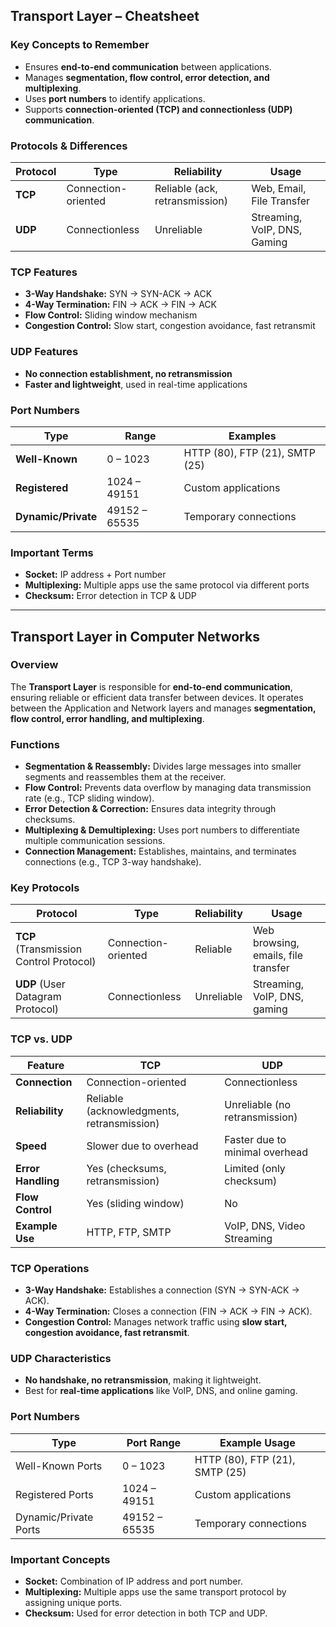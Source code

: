 ## Transport Layer – Cheatsheet  

### **Key Concepts to Remember**  
- Ensures **end-to-end communication** between applications.  
- Manages **segmentation, flow control, error detection, and multiplexing**.  
- Uses **port numbers** to identify applications.  
- Supports **connection-oriented (TCP) and connectionless (UDP) communication**.  

### **Protocols & Differences**  

| **Protocol** | **Type** | **Reliability** | **Usage** |
|-------------|---------|---------------|----------|
| **TCP** | Connection-oriented | Reliable (ack, retransmission) | Web, Email, File Transfer |
| **UDP** | Connectionless | Unreliable | Streaming, VoIP, DNS, Gaming |

### **TCP Features**  
- **3-Way Handshake:** SYN → SYN-ACK → ACK  
- **4-Way Termination:** FIN → ACK → FIN → ACK  
- **Flow Control:** Sliding window mechanism  
- **Congestion Control:** Slow start, congestion avoidance, fast retransmit  

### **UDP Features**  
- **No connection establishment, no retransmission**  
- **Faster and lightweight**, used in real-time applications  

### **Port Numbers**  

| **Type** | **Range** | **Examples** |
|----------|--------|------------|
| **Well-Known** | 0 – 1023 | HTTP (80), FTP (21), SMTP (25) |
| **Registered** | 1024 – 49151 | Custom applications |
| **Dynamic/Private** | 49152 – 65535 | Temporary connections |

### **Important Terms**  
- **Socket:** IP address + Port number  
- **Multiplexing:** Multiple apps use the same protocol via different ports  
- **Checksum:** Error detection in TCP & UDP  

---

## Transport Layer in Computer Networks  

### Overview  
The **Transport Layer** is responsible for **end-to-end communication**, ensuring reliable or efficient data transfer between devices. It operates between the Application and Network layers and manages **segmentation, flow control, error handling, and multiplexing**.  

### Functions  
- **Segmentation & Reassembly:** Divides large messages into smaller segments and reassembles them at the receiver.  
- **Flow Control:** Prevents data overflow by managing data transmission rate (e.g., TCP sliding window).  
- **Error Detection & Correction:** Ensures data integrity through checksums.  
- **Multiplexing & Demultiplexing:** Uses port numbers to differentiate multiple communication sessions.  
- **Connection Management:** Establishes, maintains, and terminates connections (e.g., TCP 3-way handshake).  

### Key Protocols  

| **Protocol** | **Type** | **Reliability** | **Usage** |
|-------------|---------|---------------|----------|
| **TCP** (Transmission Control Protocol) | Connection-oriented | Reliable | Web browsing, emails, file transfer |
| **UDP** (User Datagram Protocol) | Connectionless | Unreliable | Streaming, VoIP, DNS, gaming |

### TCP vs. UDP  

| Feature | **TCP** | **UDP** |
|---------|--------|--------|
| **Connection** | Connection-oriented | Connectionless |
| **Reliability** | Reliable (acknowledgments, retransmission) | Unreliable (no retransmission) |
| **Speed** | Slower due to overhead | Faster due to minimal overhead |
| **Error Handling** | Yes (checksums, retransmission) | Limited (only checksum) |
| **Flow Control** | Yes (sliding window) | No |
| **Example Use** | HTTP, FTP, SMTP | VoIP, DNS, Video Streaming |

### TCP Operations  
- **3-Way Handshake:** Establishes a connection (SYN → SYN-ACK → ACK).  
- **4-Way Termination:** Closes a connection (FIN → ACK → FIN → ACK).  
- **Congestion Control:** Manages network traffic using **slow start, congestion avoidance, fast retransmit**.  

### UDP Characteristics  
- **No handshake, no retransmission**, making it lightweight.  
- Best for **real-time applications** like VoIP, DNS, and online gaming.  

### Port Numbers  

| **Type** | **Port Range** | **Example Usage** |
|----------|--------------|------------------|
| Well-Known Ports | 0 – 1023 | HTTP (80), FTP (21), SMTP (25) |
| Registered Ports | 1024 – 49151 | Custom applications |
| Dynamic/Private Ports | 49152 – 65535 | Temporary connections |

### Important Concepts  
- **Socket:** Combination of IP address and port number.  
- **Multiplexing:** Multiple apps use the same transport protocol by assigning unique ports.  
- **Checksum:** Used for error detection in both TCP and UDP.  
